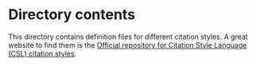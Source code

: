 # Directory contents

This directory contains definition files for different citation styles. A great website to find them is the [Official repository for Citation Style Language (CSL) citation styles](https://github.com/citation-style-language/styles).